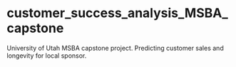 # customer_success_analysis_MSBA_capstone
University of Utah MSBA capstone project. Predicting customer sales and longevity for local sponsor.
